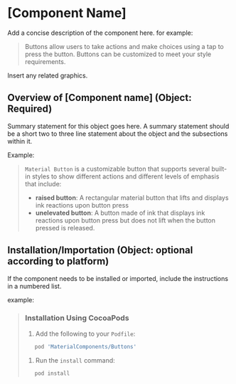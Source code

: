 <!-- this is a draft of a an article template for the material.io developer site.
This template is based on the design article template at 
https://spec.googleplex.com/m2-spec-guide/authoring-content/component-article-template.html-->

# \[Component Name\]

Add a concise description of the component here. for example:

> Buttons allow users to take actions and make choices using a tap to press the button.
> Buttons can be customized to meet your style requirements.

Insert any related graphics.

<!-- Note that the iOS team has added a TOC to their repo, and it appears to be from https://github.com/jonschlinkert/markdown-toc -->
<!-- toc -->

<!-- design-and-api -->

## Overview of \[Component name\] (Object: Required)


Summary statement for this object goes here. A summary statement should be a short two to three line statement about the object and the subsections within it.

Example:
> `Material Button` is a customizable button that supports several built-in styles to show different actions and different levels of emphasis that include:
> * **raised button**: A rectangular material button that lifts and displays ink reactions upon button press
> * **unelevated button**: A button made of ink that displays ink reactions upon button press but does not lift when the button pressed is released.

## Installation/Importation (Object: optional according to platform)

If the component needs to be installed or imported, include the instructions in a numbered list.

example:
> ### Installation Using CocoaPods
> 1. Add the following to your `Podfile`:
> ```bash
>    pod 'MaterialComponents/Buttons'
>    ```
> 1. Run the `install` command:
> ```bash
>    pod install
>    ```
